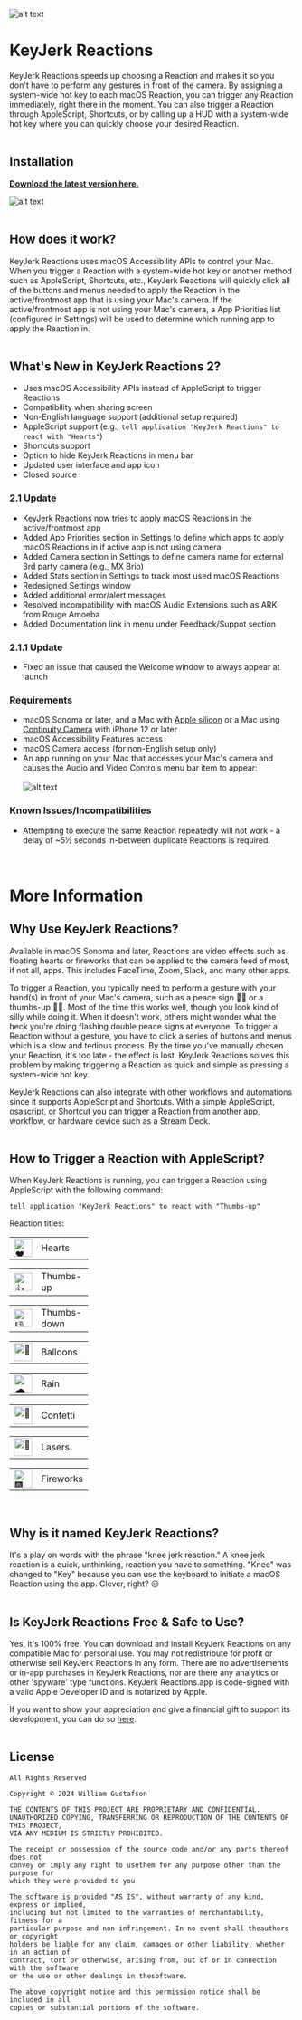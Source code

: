![alt text](https://raw.githubusercontent.com/x74353/KeyJerk-Reactions/main/images/KeyJerk-Reactions-App-Icon.png)

# KeyJerk Reactions
KeyJerk Reactions speeds up choosing a Reaction and makes it so you don't have to perform any gestures in front of the camera. By assigning a system-wide hot key to each macOS Reaction, you can trigger any Reaction immediately, right there in the moment. You can also trigger a Reaction through AppleScript, Shortcuts, or by calling up a HUD with a system-wide hot key where you can quickly choose your desired Reaction. 
<BR><BR>

## Installation
**[Download the latest version here.](https://github.com/x74353/KeyJerk-Reactions/raw/main/DMG/KeyJerk%20Reactions.dmg)**

![alt text](https://raw.githubusercontent.com/x74353/KeyJerk-Reactions/main/images/KeyJerkReactions_Prompt.png)
<BR><BR>

## How does it work?
KeyJerk Reactions uses macOS Accessibility APIs to control your Mac. When you trigger a Reaction with a system-wide hot key or another method such as AppleScript, Shortcuts, etc., KeyJerk Reactions will quickly click all of the buttons and menus needed to apply the Reaction in the active/frontmost app that is using your Mac's camera. If the active/frontmost app is not using your Mac's camera, a App Priorities list (configured in Settings) will be used to determine which running app to apply the Reaction in.
<BR><BR>

## What's New in KeyJerk Reactions 2?
- Uses macOS Accessibility APIs instead of AppleScript to trigger Reactions<BR>
- Compatibility when sharing screen<BR>
- Non-English language support (additional setup required)<BR>
- AppleScript support (e.g., ```tell application "KeyJerk Reactions" to react with "Hearts"```)<BR>
- Shortcuts support<BR>
- Option to hide KeyJerk Reactions in menu bar<BR>
- Updated user interface and app icon<BR>
- Closed source<BR>

### 2.1 Update
- KeyJerk Reactions now tries to apply macOS Reactions in the active/frontmost app
- Added App Priorities section in Settings to define which apps to apply macOS Reactions in if active app is not using camera
- Added Camera section in Settings to define camera name for external 3rd party camera (e.g., MX Brio)
- Added Stats section in Settings to track most used macOS Reactions
- Redesigned Settings window
- Added additional error/alert messages
- Resolved incompatibility with macOS Audio Extensions such as ARK from Rouge Amoeba
- Added Documentation link in menu under Feedback/Suppot section

### 2.1.1 Update
- Fixed an issue that caused the Welcome window to always appear at launch

### Requirements 
- macOS Sonoma or later, and a Mac with [Apple silicon](https://support.apple.com/en-us/116943) or a Mac using [Continuity Camera](https://support.apple.com/en-us/102546) with iPhone 12 or later
- macOS Accessibility Features access<BR>
- macOS Camera access (for non-English setup only)<BR>
- An app running on your Mac that accesses your Mac's camera and causes the Audio and Video Controls menu bar item to appear:<BR><BR>
![alt text](https://raw.githubusercontent.com/x74353/KeyJerk-Reactions/main/images/VideoMenuBarIcon.png)

### Known Issues/Incompatibilities
- Attempting to execute the same Reaction repeatedly will not work - a delay of ~5½ seconds in-between duplicate Reactions is required.
<BR><BR><BR>



# More Information<BR>
## Why Use KeyJerk Reactions?
Available in macOS Sonoma and later, Reactions are video effects such as floating hearts or fireworks that can be applied to the camera feed of most, if not all, apps. This includes FaceTime, Zoom, Slack, and many other apps. 

To trigger a Reaction, you typically need to perform a gesture with your hand(s) in front of your Mac's camera, such as a peace sign ✌🏼 or a thumbs-up 👍🏼. Most of the time this works well, though you look kind of silly while doing it. When it doesn't work, others might wonder what the heck you're doing flashing double peace signs at everyone. To trigger a Reaction without a gesture, you have to click a series of buttons and menus which is a slow and tedious process. By the time you've manually chosen your Reaction, it's too late - the effect is lost. KeyJerk Reactions solves this problem by making triggering a Reaction as quick and simple as pressing a system-wide hot key.

KeyJerk Reactions can also integrate with other workflows and automations since it supports AppleScript and Shortcuts. With a simple AppleScript, osascript, or Shortcut you can trigger a Reaction from another app, workflow, or hardware device such as a Stream Deck.
<BR><BR>

## How to Trigger a Reaction with AppleScript?
When KeyJerk Reactions is running, you can trigger a Reaction using AppleScript with the following command:
```
tell application "KeyJerk Reactions" to react with "Thumbs-up"
```
Reaction titles:

<table>
	<tr>
		<td valign="middle"><img src="https://fonts.gstatic.com/s/e/notoemoji/latest/2764_fe0f/512.gif" alt="❤️" width="32" /></td>
		<td valign="middle" style="width: 75px;">Hearts</td>
	</tr>
</table>

<table>
	<tr>
		<td valign="middle"><img src="https://fonts.gstatic.com/s/e/notoemoji/latest/1f44d_1f3fc/512.gif" alt="👍" width="32" /></td>
		<td valign="middle" style="width: 75px;">Thumbs-up</td>
	</tr>
</table>

<table>
	<tr>
		<td valign="middle"><img src="https://fonts.gstatic.com/s/e/notoemoji/latest/1f44e_1f3fc/512.gif" alt="👎" width="32" /></td>
		<td valign="middle" style="width: 75px;">Thumbs-down</td>
	</tr>
</table>

<table>
	<tr>
		<td valign="middle"><img src="https://fonts.gstatic.com/s/e/notoemoji/latest/1f388/512.gif" alt="🎈" width="32" /></td>
		<td valign="middle" style="width: 75px;">Balloons</td>
	</tr>
</table>

<table>
	<tr>
		<td valign="middle"><img src="https://fonts.gstatic.com/s/e/notoemoji/latest/1f327_fe0f/512.gif" alt="🌧" width="32" /></td>
		<td valign="middle" style="width: 75px;">Rain</td>
	</tr>
</table>

<table>
	<tr>
		<td valign="middle"><img src="https://fonts.gstatic.com/s/e/notoemoji/latest/1f389/512.gif" alt="🎉" width="32" /></td>
		<td valign="middle" style="width: 75px;">Confetti</td>
	</tr>
</table>

  <table>
	  <tr>
		  <td valign="middle"><img src="https://fonts.gstatic.com/s/e/notoemoji/latest/1f6a8/512.gif" alt="🚨" width="32" /></td>
		  <td valign="middle" style="width: 75px;">Lasers</td>
	  </tr>
  </table>

  <table>
		<tr>
			<td valign="middle"><img src="https://fonts.gstatic.com/s/e/notoemoji/latest/1f386/512.gif" alt="🎆" width="32" /></td>
			<td valign="middle" style="width: 75px;">Fireworks</td>
		</tr>
	</table>
<BR>
	
## Why is it named KeyJerk Reactions?
It's a play on words with the phrase "knee jerk reaction." A knee jerk reaction is a quick, unthinking, reaction you have to something. "Knee" was changed to "Key" because you can use the keyboard to initiate a macOS Reaction using the app. Clever, right? 😑
<BR><BR>

## Is KeyJerk Reactions Free & Safe to Use?
Yes, it's 100% free. You can download and install KeyJerk Reactions on any compatible Mac for personal use. You may not redistribute for profit or otherwise sell KeyJerk Reactions in any form. There are no advertisements or in-app purchases in KeyJerk Reactions, nor are there any analytics or other 'spyware' type functions. KeyJerk Reactions.app is code-signed with a valid Apple Developer ID and is notarized by Apple.

If you want to show your appreciation and give a financial gift to support its development, you can do so [here](http://buymeacoffee.com/x74353).
<BR><BR>

## License
```
All Rights Reserved

Copyright © 2024 William Gustafson

THE CONTENTS OF THIS PROJECT ARE PROPRIETARY AND CONFIDENTIAL.
UNAUTHORIZED COPYING, TRANSFERRING OR REPRODUCTION OF THE CONTENTS OF THIS PROJECT,
VIA ANY MEDIUM IS STRICTLY PROHIBITED.

The receipt or possession of the source code and/or any parts thereof does not
convey or imply any right to usethem for any purpose other than the purpose for
which they were provided to you.

The software is provided "AS IS", without warranty of any kind, express or implied,
including but not limited to the warranties of merchantability, fitness for a
particular purpose and non infringement. In no event shall theauthors or copyright
holders be liable for any claim, damages or other liability, whether in an action of
contract, tort or otherwise, arising from, out of or in connection with the software
or the use or other dealings in thesoftware.

The above copyright notice and this permission notice shall be included in all
copies or substantial portions of the software.
```
